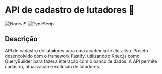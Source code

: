 # API de cadastro de lutadores 🥋
![NodeJS](https://img.shields.io/badge/node.js-6DA55F?style=for-the-badge&logo=node.js&logoColor=white)
![TypeScript](https://img.shields.io/badge/typescript-%23323330.svg?style=for-the-badge&logo=javascript&logoColor=%23F7DF1E)

## Descrição
API de cadastro de lutadores para uma academia de Jiu-Jitsu.
Projeto desencolvido com o framework Fastify, utilizando o Knex.js como QueryBuilder para fazer a interação com o banco de dados. A API permite cadastro, atualização e exclusão de lutadores.
